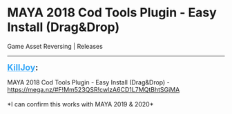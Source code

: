 # MAYA 2018 Cod Tools Plugin - Easy Install (Drag&Drop)
Game Asset Reversing | Releases

---
<strong style="font-size: 1.4em;"><span style="text-decoration: underline;text-decoration-color: #34a7f9;"><span style="color:#34a7f9;">KillJoy</span></span>:</strong>

<p>MAYA 2018 Cod Tools Plugin - Easy Install (Drag&amp;Drop) - <a href="https://mega.nz/#F!Mm523QSR!cwlzA6CD1L7MQtBhtSGjMA">https://mega.nz/#F!Mm523QSR!cwlzA6CD1L7MQtBhtSGjMA</a><br /><br />*I can confirm this works with MAYA 2019 &amp; 2020*</p>
